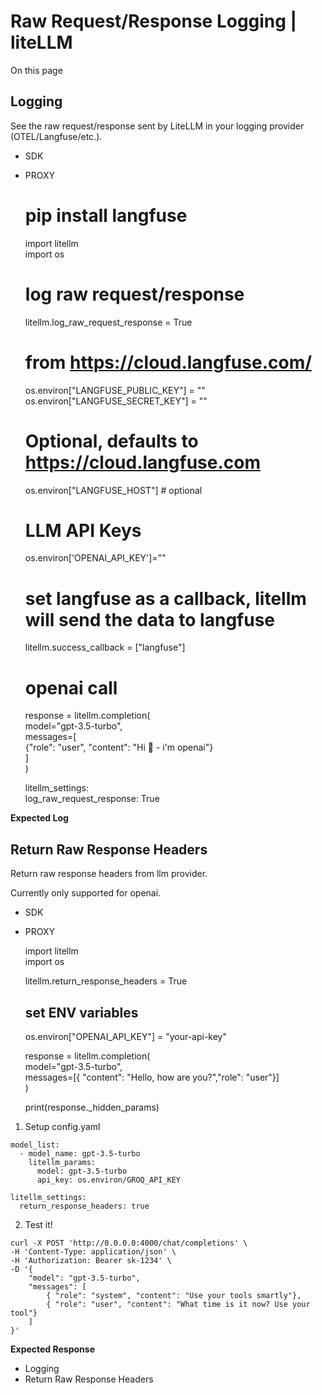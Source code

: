 # Raw Request/Response Logging | liteLLM

On this page

## Logging​

See the raw request/response sent by LiteLLM in your logging provider (OTEL/Langfuse/etc.).

  * SDK
  * PROXY

    
    
    # pip install langfuse   
    import litellm  
    import os  
      
    # log raw request/response  
    litellm.log_raw_request_response = True  
      
    # from https://cloud.langfuse.com/  
    os.environ["LANGFUSE_PUBLIC_KEY"] = ""  
    os.environ["LANGFUSE_SECRET_KEY"] = ""  
    # Optional, defaults to https://cloud.langfuse.com  
    os.environ["LANGFUSE_HOST"] # optional  
      
    # LLM API Keys  
    os.environ['OPENAI_API_KEY']=""  
      
    # set langfuse as a callback, litellm will send the data to langfuse  
    litellm.success_callback = ["langfuse"]   
       
    # openai call  
    response = litellm.completion(  
      model="gpt-3.5-turbo",  
      messages=[  
        {"role": "user", "content": "Hi 👋 - i'm openai"}  
      ]  
    )  
    
    
    
    litellm_settings:  
      log_raw_request_response: True  
    

**Expected Log**

## Return Raw Response Headers​

Return raw response headers from llm provider.

Currently only supported for openai.

  * SDK
  * PROXY

    
    
    import litellm  
    import os  
      
    litellm.return_response_headers = True  
      
    ## set ENV variables  
    os.environ["OPENAI_API_KEY"] = "your-api-key"  
      
    response = litellm.completion(  
      model="gpt-3.5-turbo",  
      messages=[{ "content": "Hello, how are you?","role": "user"}]  
    )  
      
    print(response._hidden_params)  
    

  1. Setup config.yaml

    
    
    model_list:  
      - model_name: gpt-3.5-turbo  
        litellm_params:  
          model: gpt-3.5-turbo  
          api_key: os.environ/GROQ_API_KEY  
      
    litellm_settings:  
      return_response_headers: true  
    

  2. Test it!

    
    
    curl -X POST 'http://0.0.0.0:4000/chat/completions' \  
    -H 'Content-Type: application/json' \  
    -H 'Authorization: Bearer sk-1234' \  
    -D '{  
        "model": "gpt-3.5-turbo",  
        "messages": [  
            { "role": "system", "content": "Use your tools smartly"},  
            { "role": "user", "content": "What time is it now? Use your tool"}  
        ]  
    }'  
    

**Expected Response**

  * Logging
  * Return Raw Response Headers